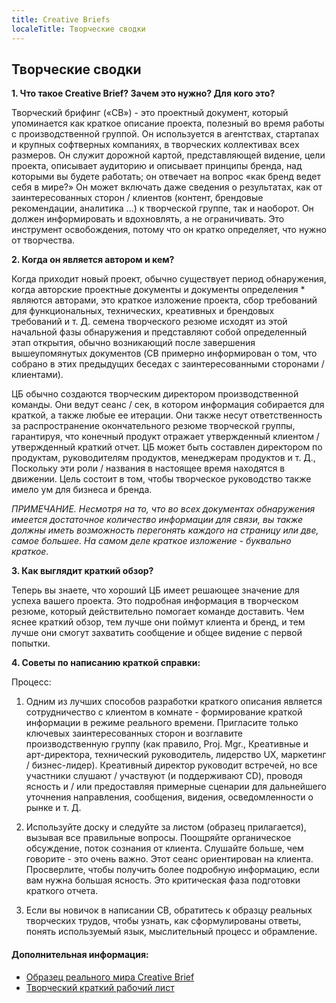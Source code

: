 ```yaml
---
title: Creative Briefs
localeTitle: Творческие сводки
---
```

## Творческие сводки

**1\. Что такое Creative Brief? Зачем это нужно? Для кого это?**

Творческий брифинг («CB») - это проектный документ, который упоминается как краткое описание проекта, полезный во время работы с производственной группой. Он используется в агентствах, стартапах и крупных софтверных компаниях, в творческих коллективах всех размеров. Он служит дорожной картой, представляющей видение, цели проекта, описывает аудиторию и описывает принципы бренда, над которыми вы будете работать; он отвечает на вопрос «как бренд ведет себя в мире?» Он может включать даже сведения о результатах, как от заинтересованных сторон / клиентов (контент, брендовые рекомендации, аналитика ...) к творческой группе, так и наоборот. Он должен информировать и вдохновлять, а не ограничивать. Это инструмент освобождения, потому что он кратко определяет, что нужно от творчества.

**2\. Когда он является автором и кем?**

Когда приходит новый проект, обычно существует период обнаружения, когда авторские проектные документы и документы определения \* являются авторами, это краткое изложение проекта, сбор требований для функциональных, технических, креативных и брендовых требований и т. Д. семена творческого резюме исходят из этой начальной фазы обнаружения и представляют собой определенный этап открытия, обычно возникающий после завершения вышеупомянутых документов (CB примерно информирован о том, что собрано в этих предыдущих беседах с заинтересованными сторонами / клиентами).

ЦБ обычно создаются творческим директором производственной команды. Они ведут сеанс / сек, в котором информация собирается для краткой, а также любые ее итерации. Они также несут ответственность за распространение окончательного резюме творческой группы, гарантируя, что конечный продукт отражает утвержденный клиентом / утвержденный краткий отчет. ЦБ может быть составлен директором по продуктам, руководителям продуктов, менеджерам продуктов и т. Д., Поскольку эти роли / названия в настоящее время находятся в движении. Цель состоит в том, чтобы творческое руководство также имело ум для бизнеса и бренда.

_ПРИМЕЧАНИЕ. Несмотря на то, что во всех документах обнаружения имеется достаточное количество информации для связи, вы также должны иметь возможность перегонять каждого на страницу или две, самое большее. На самом деле краткое изложение - буквально краткое._

**3\. Как выглядит краткий обзор?**

Теперь вы знаете, что хороший ЦБ имеет решающее значение для успеха вашего проекта. Это подробная информация в творческом резюме, который действительно помогает команде доставить. Чем яснее краткий обзор, тем лучше они поймут клиента и бренд, и тем лучше они смогут захватить сообщение и общее видение с первой попытки.

**4\. Советы по написанию краткой справки:**

Процесс:

1.  Одним из лучших способов разработки краткого описания является сотрудничество с клиентом в комнате - формирование краткой информации в режиме реального времени. Пригласите только ключевых заинтересованных сторон и возглавите производственную группу (как правило, Proj. Mgr., Креативные и арт-директора, технический руководитель, лидерство UX, маркетинг / бизнес-лидер). Креативный директор руководит встречей, но все участники слушают / участвуют (и поддерживают CD), проводя ясность и / или предоставляя примерные сценарии для дальнейшего уточнения направления, сообщения, видения, осведомленности о рынке и т. Д.
    
2.  Используйте доску и следуйте за листом (образец прилагается), вызывая все правильные вопросы. Поощряйте органическое обсуждение, поток сознания от клиента. Слушайте больше, чем говорите - это очень важно. Этот сеанс ориентирован на клиента. Просверлите, чтобы получить более подробную информацию, если вам нужна большая ясность. Это критическая фаза подготовки краткого отчета.
    
3.  Если вы новичок в написании CB, обратитесь к образцу реальных творческих трудов, чтобы узнать, как сформулированы ответы, понять используемый язык, мыслительный процесс и обрамление.
    

#### Дополнительная информация:

*   [Образец реального мира Creative Brief](http://bit.ly/2zBGUX5)
*   [Творческий краткий рабочий лист](http://bit.ly/2y4x7HV)